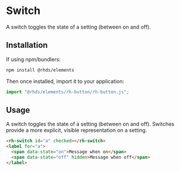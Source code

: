 # Switch

A switch toggles the state of a setting (between on and off).

## Installation

If using npm/bundlers:

```bash
npm install @rhds/elements
```

Then once installed, import it to your application:

```js
import "@rhds/elements/rh-button/rh-button.js";
```

## Usage

A switch toggles the state of a setting (between on and off). Switches provide a more explicit, visible representation on a setting.

```html
<rh-switch id="a" checked></rh-switch>
<label for="a">
  <span data-state="on">Message when on</span>
  <span data-state="off" hidden>Message when off</span>
</label>
```
